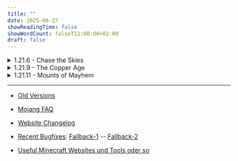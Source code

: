 ```yaml
---
title: ""
date: 2025-08-27
showReadingTime: false
showWordCount: falseT12:00:00+02:00
draft: false
---
```


<div class="countdown-container">
    <p id="demo"></p>
</div>

<script>
    var countDownDate = new Date("Oct 25, 2025 12:00:00").getTime();
    var x = setInterval(function() {
      var now = new Date().getTime();
      var distance = countDownDate - now;

      var days = Math.floor(distance / (1000 * 60 * 60 * 24));
      var hours = Math.floor((distance % (1000 * 60 * 60 * 24)) / (1000 * 60 * 60));
      var minutes = Math.floor((distance % (1000 * 60 * 60)) / (1000 * 60));
      var seconds = Math.floor((distance % (1000 * 60)) / 1000);

      document.getElementById("demo").innerHTML = days + "d " + hours + "h "
      + minutes + "m " + seconds + "s ";
      if (distance < 0) {
        clearInterval(x);
        document.getElementById("demo").innerHTML = "EXPIRED";
      }
    }, 1000);
</script>

<!-- 
# [-> All Official Teasers <-](/vinc-custom-changelog.github.io/changelog/live_teasers/) 
-->

<details class="details-inhaltsverzeichnis">
  <summary>1.21.6 - Chase the Skies</summary>

###   1.21.6 -- ~[Custom](/vinc-custom-changelog.github.io/changelog/1.21.6/1.21.9)~ - [Official](https://www.minecraft.net/de-de/article/minecraft-java-edition-1-21-6)

Snapshots
- 25w15a -- [Custom](/vinc-custom-changelog.github.io/changelog/1.21.6/25w15a/) - [Official](https://www.minecraft.net/en-us/article/minecraft-snapshot-25w15a)
- 25w16a -- [Custom](/vinc-custom-changelog.github.io/changelog/1.21.6/25w16a/) - [Official](https://www.minecraft.net/en-us/article/minecraft-snapshot-25w16a)
- 25w17a -- [Custom](/vinc-custom-changelog.github.io/changelog/1.21.6/25w17a/) - [Official](https://www.minecraft.net/en-us/article/minecraft-snapshot-25w17a)
- 25w18a -- [Custom](/vinc-custom-changelog.github.io/changelog/1.21.6/25w18a/) - [Official](https://www.minecraft.net/en-us/article/minecraft-snapshot-25w18a)
- 25w19a -- [Custom](/vinc-custom-changelog.github.io/changelog/1.21.6/25w19a/) - [Official](https://www.minecraft.net/en-us/article/minecraft-snapshot-25w19a)
- 25w20a -- [Custom](/vinc-custom-changelog.github.io/changelog/1.21.6/25w20a/) - [Official](https://www.minecraft.net/en-us/article/minecraft-snapshot-25w20a)
- 25w21a -- [Custom](/vinc-custom-changelog.github.io/changelog/1.21.6/25w21a/) - [Official](https://www.minecraft.net/en-us/article/minecraft-snapshot-25w21a)
- 25w37a -- [Custom](/vinc-custom-changelog.github.io/changelog/25w37a/25w37a/) - [Official](https://www.minecraft.net/en-us/article/minecraft-snapshot-25w37a)
- 25w41a -- [Custom](/vinc-custom-changelog.github.io/changelog/25w41a/25w41a/) - [Official](https://www.minecraft.net/en-us/article/minecraft-snapshot-25w41a)
- 25w41a -- [Custom](/vinc-custom-changelog.github.io/changelog/25w41a/25w41a/) - [Official](https://www.minecraft.net/en-us/article/minecraft-snapshot-25w41a)
- 25w41a -- [Custom](/vinc-custom-changelog.github.io/changelog/25w41a/25w41a/) - [Official](https://www.minecraft.net/en-us/article/minecraft-snapshot-25w41a)
- 25w42a -- [Custom](/vinc-custom-changelog.github.io/changelog/25w42a/25w42a/) - [Official](https://www.minecraft.net/en-us/article/minecraft-snapshot-25w42a)

Pre Releases
- Pre-1 -- [Custom](/vinc-custom-changelog.github.io/changelog/1.21.6/pre-1/) - [Offcial](https://www.minecraft.net/en-us/article/minecraft-1-21-6-pre-release-1)

</details>

<details class="details-inhaltsverzeichnis">
  <summary>1.21.9 - The Copper Age</summary>

###   1.21.9 -- [Custom](/vinc-custom-changelog.github.io/changelog/1.21.9/1.21.9) - [Official](https://www.minecraft.net/de-de/article/minecraft-java-edition-1-21-9)

Snapshots
- 25w31a -- [Custom](/vinc-custom-changelog.github.io/changelog/1.21.9/25w31a/) - [Official](https://www.minecraft.net/en-us/article/minecraft-snapshot-25w31a)
- 25w32a -- [Custom](/vinc-custom-changelog.github.io/changelog/1.21.9/25w32a/) - [Official](https://www.minecraft.net/en-us/article/minecraft-snapshot-25w32a)
- 25w33a -- [Custom](/vinc-custom-changelog.github.io/changelog/1.21.9/25w33a/) - [Official](https://www.minecraft.net/en-us/article/minecraft-snapshot-25w33a)
- 25w34a -- [Custom](/vinc-custom-changelog.github.io/changelog/1.21.9/25w34a/) - [Official](https://www.minecraft.net/en-us/article/minecraft-snapshot-25w34a)
- 25w35a -- [Custom](/vinc-custom-changelog.github.io/changelog/1.21.9/25w35a/) - [Official](https://www.minecraft.net/en-us/article/minecraft-snapshot-25w35a)
- 25w36a -- [Custom](/vinc-custom-changelog.github.io/changelog/1.21.9/25w36b/) - [Official](https://www.minecraft.net/en-us/article/minecraft-snapshot-25w36a)
- 25w36b -- [Custom](/vinc-custom-changelog.github.io/changelog/1.21.9/25w36b/) - [Official](https://www.minecraft.net/en-us/article/minecraft-snapshot-25w37a)
- 25w37a -- [Custom](/vinc-custom-changelog.github.io/changelog/1.21.9/25w37a/) - [Official](https://www.minecraft.net/en-us/article/minecraft-snapshot-25w38a)

Pre Release
- Pre-1 -- [Custom](/vinc-custom-changelog.github.io/changelog/1.21.9/1.21.9-pre1/) - [Official](https://www.minecraft.net/en-us/article/minecraft-1-21-9-pre-release-1)
- Pre-2 -- [Custom](/vinc-custom-changelog.github.io/changelog/1.21.9/1.21.9-pre2/) - [Official](https://www.minecraft.net/en-us/article/minecraft-1-21-9-pre-release-2)
- Pre-3 -- [Custom](/vinc-custom-changelog.github.io/changelog/1.21.9/1.21.9-pre3/) - [Official](https://www.minecraft.net/en-us/article/minecraft-1-21-9-pre-release-3)
- Pre-4 -- [Custom](/vinc-custom-changelog.github.io/changelog/1.21.9/1.21.9-pre4/) - [Official](https://www.minecraft.net/en-us/article/minecraft-1-21-9-pre-release-4)


Release Candidate
- 1.21.9-rc1 -- [Custom](/vinc-custom-changelog.github.io/changelog/1.21.9/1.21.9-rc1/) - [Official](https://www.minecraft.net/en-us/article/minecraft-1-21-9-release-candidate-1)
</details>


<details class="details-inhaltsverzeichnis">
  <summary>1.21.11 - Mounts of Mayhem</summary>

###   1.21.11 -- [Custom](/vinc-custom-changelog.github.io/changelog/1.21.11/release) - [Official](https://www.minecraft.net/de-de/article/minecraft-java-edition-1-21-10)

Snapshots
- 25w41a -- [Custom](/vinc-custom-changelog.github.io/changelog/1.21.11/25w41a/) - [Official](https://www.minecraft.net/en-us/article/minecraft-snapshot-25w41a)
- 25w42a -- [Custom](/vinc-custom-changelog.github.io/changelog/1.21.11/25w42a/) - [Official](https://www.minecraft.net/en-us/article/minecraft-snapshot-25w42a)

</details>


--- 

- [Old Versions](/vinc-custom-changelog.github.io/old_versions/)


- [Mojang FAQ](/vinc-custom-changelog.github.io/changelog/Mojang-FAQ/)


- [Website Changelog](/vinc-custom-changelog.github.io/changelog/website-changelog/)


- [Recent Bugfixes](https://mojira-viewer.jacobsjo.eu/browse/MC-301891?jql=project%20%3D%20MC%20AND%20resolution%20%3D%20Fixed%20AND%20%22fixVersion%22%20%3D%20earliestUnreleasedVersion()%20ORDER%20BY%20created%20DESC): [Fallback-1](https://mojira-viewer.jacobsjo.eu/browse/MC-301891?jql=project+=+MC+AND+resolution+=+Fixed+AND+%22fixVersion%22+=+earliestUnreleasedVersion()+AND+%22affectedVersion%22+=+latestReleasedVersion()+ORDER+BY+resolved+DESC) -- [Fallback-2](https://mojira.dev/?confirmation=Confirmed&project=MC&resolution=Fixed&sort=Resolved&status=Resolved)


- [Useful Minecraft Websites und Tools oder so](/vinc-custom-changelog.github.io/changelog/useful_minecraft_sites/)
